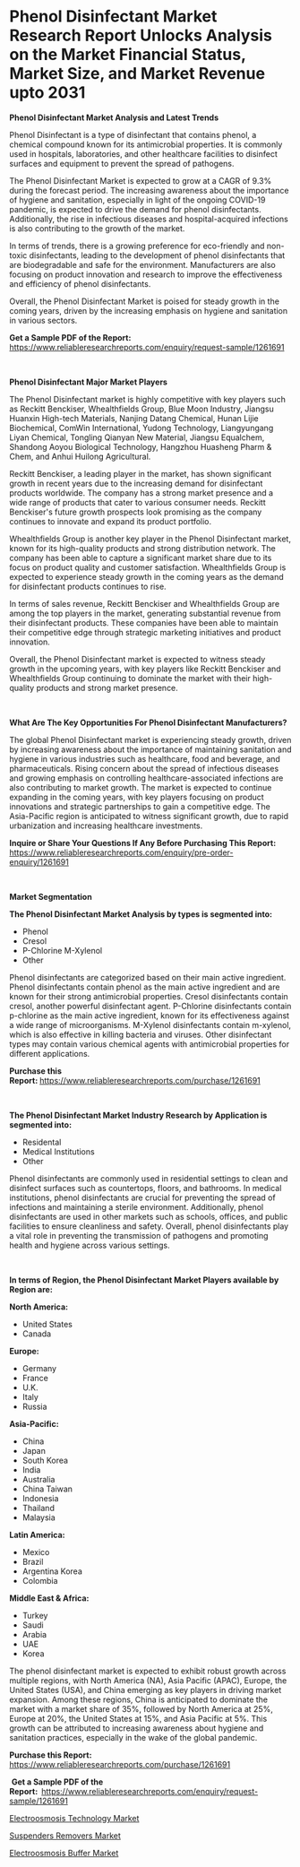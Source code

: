 <p><h1>Phenol Disinfectant Market Research Report Unlocks Analysis on the Market Financial Status, Market Size, and Market Revenue upto 2031</h1></p><p><strong>Phenol Disinfectant Market Analysis and Latest Trends</strong></p>
<p><p>Phenol Disinfectant is a type of disinfectant that contains phenol, a chemical compound known for its antimicrobial properties. It is commonly used in hospitals, laboratories, and other healthcare facilities to disinfect surfaces and equipment to prevent the spread of pathogens.</p><p>The Phenol Disinfectant Market is expected to grow at a CAGR of 9.3% during the forecast period. The increasing awareness about the importance of hygiene and sanitation, especially in light of the ongoing COVID-19 pandemic, is expected to drive the demand for phenol disinfectants. Additionally, the rise in infectious diseases and hospital-acquired infections is also contributing to the growth of the market.</p><p>In terms of trends, there is a growing preference for eco-friendly and non-toxic disinfectants, leading to the development of phenol disinfectants that are biodegradable and safe for the environment. Manufacturers are also focusing on product innovation and research to improve the effectiveness and efficiency of phenol disinfectants.</p><p>Overall, the Phenol Disinfectant Market is poised for steady growth in the coming years, driven by the increasing emphasis on hygiene and sanitation in various sectors.</p></p>
<p><strong>Get a Sample PDF of the Report:&nbsp;</strong> <a href="https://www.reliableresearchreports.com/enquiry/request-sample/1261691">https://www.reliableresearchreports.com/enquiry/request-sample/1261691</a></p>
<p>&nbsp;</p>
<p><strong>Phenol Disinfectant Major Market Players</strong></p>
<p><p>The Phenol Disinfectant market is highly competitive with key players such as Reckitt Benckiser, Whealthfields Group, Blue Moon Industry, Jiangsu Huanxin High-tech Materials, Nanjing Datang Chemical, Hunan Lijie Biochemical, ComWin International, Yudong Technology, Liangyungang Liyan Chemical, Tongling Qianyan New Material, Jiangsu Equalchem, Shandong Aoyou Biological Technology, Hangzhou Huasheng Pharm & Chem, and Anhui Huilong Agricultural.</p><p>Reckitt Benckiser, a leading player in the market, has shown significant growth in recent years due to the increasing demand for disinfectant products worldwide. The company has a strong market presence and a wide range of products that cater to various consumer needs. Reckitt Benckiser's future growth prospects look promising as the company continues to innovate and expand its product portfolio.</p><p>Whealthfields Group is another key player in the Phenol Disinfectant market, known for its high-quality products and strong distribution network. The company has been able to capture a significant market share due to its focus on product quality and customer satisfaction. Whealthfields Group is expected to experience steady growth in the coming years as the demand for disinfectant products continues to rise.</p><p>In terms of sales revenue, Reckitt Benckiser and Whealthfields Group are among the top players in the market, generating substantial revenue from their disinfectant products. These companies have been able to maintain their competitive edge through strategic marketing initiatives and product innovation.</p><p>Overall, the Phenol Disinfectant market is expected to witness steady growth in the upcoming years, with key players like Reckitt Benckiser and Whealthfields Group continuing to dominate the market with their high-quality products and strong market presence.</p></p>
<p>&nbsp;</p>
<p><strong>What Are The Key Opportunities For Phenol Disinfectant Manufacturers?</strong></p>
<p><p>The global Phenol Disinfectant market is experiencing steady growth, driven by increasing awareness about the importance of maintaining sanitation and hygiene in various industries such as healthcare, food and beverage, and pharmaceuticals. Rising concern about the spread of infectious diseases and growing emphasis on controlling healthcare-associated infections are also contributing to market growth. The market is expected to continue expanding in the coming years, with key players focusing on product innovations and strategic partnerships to gain a competitive edge. The Asia-Pacific region is anticipated to witness significant growth, due to rapid urbanization and increasing healthcare investments.</p></p>
<p><strong>Inquire or Share Your Questions If Any Before Purchasing This Report:</strong> <a href="https://www.reliableresearchreports.com/enquiry/pre-order-enquiry/1261691">https://www.reliableresearchreports.com/enquiry/pre-order-enquiry/1261691</a></p>
<p>&nbsp;</p>
<p><strong>Market Segmentation</strong></p>
<p><strong>The Phenol Disinfectant Market Analysis by types is segmented into:</strong></p>
<p><ul><li>Phenol</li><li>Cresol</li><li>P-Chlorine M-Xylenol</li><li>Other</li></ul></p>
<p><p>Phenol disinfectants are categorized based on their main active ingredient. Phenol disinfectants contain phenol as the main active ingredient and are known for their strong antimicrobial properties. Cresol disinfectants contain cresol, another powerful disinfectant agent. P-Chlorine disinfectants contain p-chlorine as the main active ingredient, known for its effectiveness against a wide range of microorganisms. M-Xylenol disinfectants contain m-xylenol, which is also effective in killing bacteria and viruses. Other disinfectant types may contain various chemical agents with antimicrobial properties for different applications.</p></p>
<p><strong>Purchase this Report:&nbsp;</strong><a href="https://www.reliableresearchreports.com/purchase/1261691">https://www.reliableresearchreports.com/purchase/1261691</a></p>
<p>&nbsp;</p>
<p><strong>The Phenol Disinfectant Market Industry Research by Application is segmented into:</strong></p>
<p><ul><li>Residental</li><li>Medical Institutions</li><li>Other</li></ul></p>
<p><p>Phenol disinfectants are commonly used in residential settings to clean and disinfect surfaces such as countertops, floors, and bathrooms. In medical institutions, phenol disinfectants are crucial for preventing the spread of infections and maintaining a sterile environment. Additionally, phenol disinfectants are used in other markets such as schools, offices, and public facilities to ensure cleanliness and safety. Overall, phenol disinfectants play a vital role in preventing the transmission of pathogens and promoting health and hygiene across various settings.</p></p>
<p>&nbsp;</p>
<p><strong>In terms of Region, the Phenol Disinfectant Market Players available by Region are:</strong></p>
<p>
    <p> <strong> North America: </strong>
        <ul>
            <li>United States</li>
            <li>Canada</li>
        </ul>
        </p> 
    <p> <strong> Europe: </strong>
        <ul>
            <li>Germany</li>
            <li>France</li>
            <li>U.K.</li>
            <li>Italy</li>
            <li>Russia</li>
        </ul>
        </p> 
    <p> <strong> Asia-Pacific: </strong>
        <ul>
            <li>China</li>
            <li>Japan</li>
            <li>South Korea</li>
            <li>India</li>
            <li>Australia</li>
            <li>China Taiwan</li>
            <li>Indonesia</li>
            <li>Thailand</li>
            <li>Malaysia</li>
        </ul>
        </p> 
    <p> <strong> Latin America: </strong>
        <ul>
            <li>Mexico</li>
            <li>Brazil</li>
            <li>Argentina Korea</li>
            <li>Colombia</li>
        </ul>
        </p> 
    <p> <strong> Middle East & Africa: </strong>
        <ul>
            <li>Turkey</li>
            <li>Saudi</li>
            <li>Arabia</li>
            <li>UAE</li>
            <li>Korea</li>
        </ul>
    </p>
    </p>
<p><p>The phenol disinfectant market is expected to exhibit robust growth across multiple regions, with North America (NA), Asia Pacific (APAC), Europe, the United States (USA), and China emerging as key players in driving market expansion. Among these regions, China is anticipated to dominate the market with a market share of 35%, followed by North America at 25%, Europe at 20%, the United States at 15%, and Asia Pacific at 5%. This growth can be attributed to increasing awareness about hygiene and sanitation practices, especially in the wake of the global pandemic.</p></p>
<p><strong>Purchase this Report: </strong><a href="https://www.reliableresearchreports.com/purchase/1261691">https://www.reliableresearchreports.com/purchase/1261691</a></p>
<p>&nbsp;<strong>Get a Sample PDF of the Report:&nbsp;&nbsp;</strong><a href="https://www.reliableresearchreports.com/enquiry/request-sample/1261691">https://www.reliableresearchreports.com/enquiry/request-sample/1261691</a></p>
<p><strong></strong></p>
<p><p><a href="https://view.publitas.com/reportprime-1/electroosmosis-technology-market-research-report-unlocks-analysis-on-the-market-financial-status-market-size-and-market-revenue-upto-2030/">Electroosmosis Technology Market</a></p><p><a href="https://view.publitas.com/reportprime-1/suspenders-removers-market-research-report-the-key-to-successful-business-strategy-forecasted-for-period-from-2023-2030/">Suspenders Removers Market</a></p><p><a href="https://view.publitas.com/reportprime-1/electroosmosis-buffer-market-size-market-trends-and-growth-outlook-forecasted-for-period-from-2023-to-2030/">Electroosmosis Buffer Market</a></p></p>